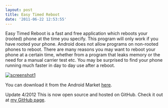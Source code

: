 ```yaml
---
layout: post
title: Easy Timed Reboot
date: '2011-06-22 12:53:55'
---
```



Easy Timed Reboot is a fast and free application which reboots your (rooted) phone at the time you specify. This program will only work if you have rooted your phone. Android does not allow programs on non-rooted phones to reboot. There are many reasons you may want to reboot your phone at a certain time, whether from a program that leaks memory or the need for a manual carrier test etc. You may be surprised to find your phone running much faster in day to day use after a reboot.

[![](http://66.147.244.180/~hunterda/content/images/2011/06/screenshot1111-180x300.png "screenshot1")](http://66.147.244.180/~hunterda/content/images/2011/06/screenshot1111.png)

You can download it from the Android Market [here](https://market.android.com/details?id=com.hunterdavis.easytimedreboot).

Update 4/2012 This is now open source and hosted on GitHub. Check it out at [my GitHub page](https://github.com/huntergdavis).



